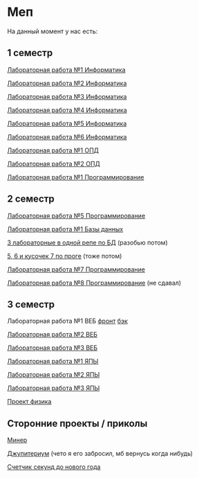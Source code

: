 # Меп

На данный момент у нас есть:

## 1 семестр

[Лабораторная работа №1 Информатика](https://github.com/deadxraver/Inf1)

[Лабораторная работа №2 Информатика](https://github.com/deadxraver/Inf2)

[Лабораторная работа №3 Информатика](https://github.com/deadxraver/Inf3)

[Лабораторная работа №4 Информатика](https://github.com/deadxraver/Inf4)

[Лабораторная работа №5 Информатика](https://github.com/deadxraver/Inf5)

[Лабораторная работа №6 Информатика](https://github.com/deadxraver/Inf6)

[Лабораторная работа №1 ОПД](https://github.com/deadxraver/OPD1)

[Лабораторная работа №2 ОПД](https://github.com/deadxraver/OPD2)

[Лабораторная работа №1 Программирование](https://github.com/deadxraver/Prog1)

## 2 семестр

[Лабораторная работа №5 Программирование](https://github.com/deadxraver/Prog5)

[Лабораторная работа №1 Базы данных](https://github.com/deadxraver/DB1)

[3 лабораторные в одной репе по БД](https://github.com/deadxraver/DataBase)
(разобью потом)

[5, 6 и кусочек 7 по проге](https://github.com/deadxraver/Programming)
(тоже потом)

[Лабораторная работа №7 Программирование](https://github.com/deadxraver/Prog7)

[Лабораторная работа №8 Программирование](https://github.com/deadxraver/Prog8) (не сдавал)

## 3 семестр

Лабораторная работа №1 ВЕБ [фронт](https://github.com/deadxraver/WEB-LAB1) [бэк](https://github.com/deadxraver/WEB-LAB1-BACKEND)

[Лабораторная работа №2 ВЕБ](https://github.com/deadxraver/WEB-LAB2)

[Лабораторная работа №3 ВЕБ](https://github.com/deadxraver/WEB3)

[Лабораторная работа №1 ЯПЫ](https://github.com/deadxraver/PL-Lab1)

[Лабораторная работа №2 ЯПЫ](https://github.com/deadxraver/PL-Lab2)

[Лабораторная работа №3 ЯПЫ](https://github.com/deadxraver/PL-Lab3)

[Проект физика](https://github.com/deadxraver/PHYSICS)

## Сторонние проекты / приколы

[Минер](https://github.com/deadxraver/GUI-Minesweaper)

[Джупитериум](https://github.com/deadxraver/Jupiterium) (чето я его забросил, мб вернусь когда нибудь)

[Счетчик секунд до нового года](https://github.com/deadxraver/GUI-New-Year-Countdown)
